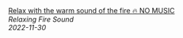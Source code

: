 <!--2024-01-14 01:04:00-->
<div class="yb">
  <a class="nodecor" href="/posts.html?relaks/relax_with_the_warm_sound_of_the_fire_no_music">
    <img class="preview" data-videoid="gJ_gc1AqTiQ" src="https://i.ytimg.com/vi/gJ_gc1AqTiQ/hqdefault.jpg" align="middle" alt="">
  </a>
  <div class="inlbl text">
    <a class="nodecor" href="/posts.html?relaks/relax_with_the_warm_sound_of_the_fire_no_music">Relax with the warm sound of the fire 🔥 NO MUSIC</a><br>
    <i class="smaller2">Relaxing Fire Sound</i><br>
    <i class="smaller3">2022-11-30</i>
  </div>
</div>
